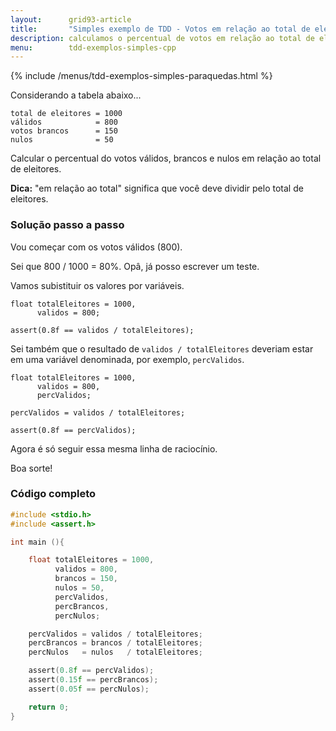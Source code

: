 ```yaml
---
layout:      grid93-article
title:       "Simples exemplo de TDD - Votos em relação ao total de eleitores"
description: calculamos o percentual de votos em relação ao total de eleitores.
menu:        tdd-exemplos-simples-cpp
---
```


{% include /menus/tdd-exemplos-simples-paraquedas.html %}

Considerando a tabela abaixo...

    total de eleitores = 1000
    válidos            = 800
    votos brancos      = 150
    nulos              = 50

Calcular o percentual do votos válidos, brancos e nulos em relação ao total de eleitores.

__Dica:__ "em relação ao total" significa que você deve dividir pelo total de eleitores.



### Solução passo a passo

Vou começar com os votos válidos (800).

Sei que 800 / 1000 = 80%. Opâ, já posso escrever um teste.

Vamos subistituir os valores por variáveis.

	float totalEleitores = 1000,
		  validos = 800;

	assert(0.8f == validos / totalEleitores);

Sei também que o resultado de `validos / totalEleitores` deveriam estar em uma variável denominada, por exemplo, `percValidos`.

	float totalEleitores = 1000,
		  validos = 800,
		  percValidos;

	percValidos = validos / totalEleitores;

	assert(0.8f == percValidos);

Agora é só seguir essa mesma linha de raciocínio.

Boa sorte!




### Código completo

```c
#include <stdio.h>
#include <assert.h>

int main (){

	float totalEleitores = 1000,
		  validos = 800,
		  brancos = 150,
		  nulos = 50,
		  percValidos,
		  percBrancos,
		  percNulos;

	percValidos = validos / totalEleitores;
	percBrancos = brancos / totalEleitores;
	percNulos   = nulos   / totalEleitores; 

	assert(0.8f == percValidos);
	assert(0.15f == percBrancos);
	assert(0.05f == percNulos);

	return 0;
}
```